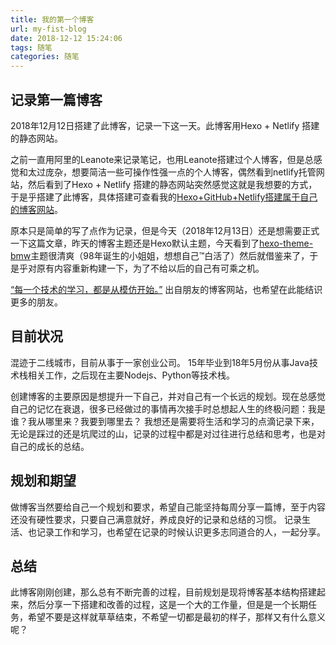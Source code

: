 ```yaml
---
title: 我的第一个博客
url: my-fist-blog
date: 2018-12-12 15:24:06
tags: 随笔
categories: 随笔
---
```


## 记录第一篇博客

2018年12月12日搭建了此博客，记录一下这一天。此博客用Hexo + Netlify 搭建的静态网站。

<!-- more -->

之前一直用阿里的Leanote来记录笔记，也用Leanote搭建过个人博客，但是总感觉和太过庞杂，想要简洁一些可操作性强一点的个人博客，偶然看到netlify托管网站，然后看到了Hexo + Netlify 搭建的静态网站突然感觉这就是我想要的方式，于是乎搭建了此博客，具体搭建可查看我的[Hexo+GitHub+Netlify搭建属于自己的博客网站](/20181216/build-own-blog/)。

原本只是简单的写了点作为记录，但是今天（2018年12月13日）还是想需要正式一下这篇文章，昨天的博客主题还是Hexo默认主题，今天看到了[hexo-theme-bmw](https://godbmw.com/)主题很清爽（98年诞生的小姐姐，想想自己™白活了）然后就借鉴来了，于是乎对原有内容重新构建一下，为了不给以后的自己有可乘之机。

[“每一个技术的学习，都是从模仿开始。”](https://www.loveinliuy.com/) 出自朋友的博客网站，也希望在此能结识更多的朋友。

## 目前状况

混迹于二线城市，目前从事于一家创业公司。
15年毕业到18年5月份从事Java技术栈相关工作，之后现在主要Nodejs、Python等技术栈。

创建博客的主要原因是想提升一下自己，并对自己有一个长远的规划。现在总感觉自己的记忆在衰退，很多已经做过的事情再次接手时总想起人生的终极问题：我是谁？我从哪里来？我要到哪里去？
我想还是需要将生活和学习的点滴记录下来，无论是踩过的还是坑爬过的山，记录的过程中都是对过往进行总结和思考，也是对自己的成长的总结。

## 规划和期望

做博客当然要给自己一个规划和要求，希望自己能坚持每周分享一篇博，至于内容还没有硬性要求，只要自己满意就好，养成良好的记录和总结的习惯。
记录生活、也记录工作和学习，也希望在记录的时候认识更多志同道合的人，一起分享。

## 总结

此博客刚刚创建，那么总有不断完善的过程，目前规划是现将博客基本结构搭建起来，然后分享一下搭建和改善的过程，这是一个大的工作量，但是是一个长期任务，希望不要是这样就草草结束，不希望一切都是最初的样子，那样又有什么意义呢？

